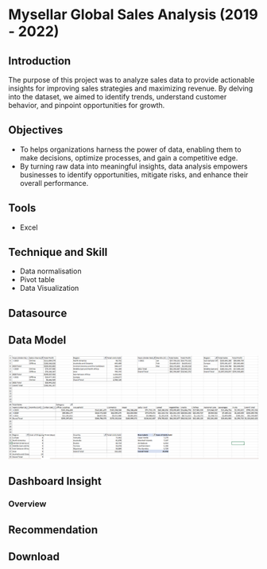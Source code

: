# Mysellar Global Sales Analysis (2019 - 2022)

## Introduction
The purpose of this project was to analyze sales data to provide actionable insights for improving sales strategies and maximizing revenue. By delving into the dataset, we aimed to identify trends, understand customer behavior, and pinpoint opportunities for growth.

## Objectives
- To helps organizations harness the power of data, enabling them to make decisions, optimize processes, and gain a competitive edge.
- By turning raw data into meaningful insights, data analysis empowers businesses to identify opportunities, mitigate risks, and enhance their overall performance.

## Tools
- Excel

## Technique and Skill
- Data normalisation
- Pivot table
- Data Visualization
  
## Datasource


## Data Model
![Data Model](https://github.com/EzinneObisesan/Mysellar-Global-Sales-Analysis/blob/main/images/Screenshot%202024-08-12%20170829.png)

## Dashboard Insight

### Overview

## Recommendation 

## Download

